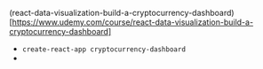 
(react-data-visualization-build-a-cryptocurrency-dashboard)[https://www.udemy.com/course/react-data-visualization-build-a-cryptocurrency-dashboard]

- `create-react-app cryptocurrency-dashboard`
- 
